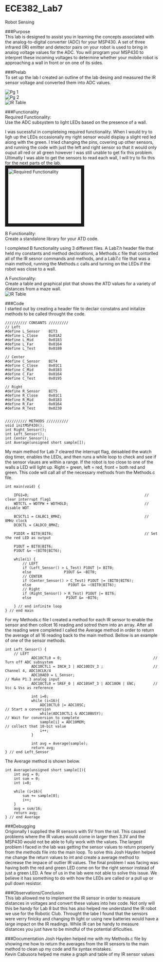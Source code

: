 ECE382_Lab7
===========
Robot Sensing

###Purpose   
This lab is designed to assist you in learning the concepts associated with the analog-to-digital converter (ADC) for your MSP430. A set of three infrared (IR) emitter and detector pairs on your robot is used to bring in analog voltage values for the ADC. You will program your MSP430 to interpret these incoming voltages to determine whether your mobile robot is approaching a wall in front or on one of its sides.   

###Prelab   
To set up the lab I created an outline of the lab desing and measured the IR sensor voltage and converted them into ADC values.   

![Pg 1](https://github.com/KyleJonas/ECE382/blob/master/Lab%207/Images/2014-12-03%2013.51.47.jpg "Pg 1")   
![Pg 2](https://github.com/KyleJonas/ECE382/blob/master/Lab%207/Images/2014-12-03%2013.52.04.jpg "Pg 2")   
![IR Table](https://github.com/KyleJonas/ECE382/blob/master/Lab%207/Images/IR.PNG "IR Table")   
   
###Functionality   
Required Functionality:   
Use the ADC subsystem to light LEDs based on the presence of a wall.   

I was sucessful in completeing required functionality. When I would try to ligh up the LEDs occasionally my right sensor would display a slight red led along with the green. I tried changing the pins, covering up other sensors, and running the code with just the left and right sensor so that it would only ouput all red or all green however I was still unable to get fix this problem. Ultimatly I was able to get the sensors to read each wall, I will try to fix this for the next parts of the lab.   
<a href="http://www.youtube.com/watch?feature=player_embedded&v=LmoOwsTxcB4
" target="_blank"><img src="http://img.youtube.com/vi/LmoOwsTxcB4/0.jpg" 
alt="Required Functionality" width="240" height="180" border="10" /></a>  

B Functionality:   
Create a standalone library for your ATD code.   

I completed B functionality using 3 different files. A Lab7.h header file that held my constants and method declorations, a Methods.c file that contorlled all of the IR sesnor commands and methods, and a Lab7.c file that was a main method, running the Methods.c calls and turning on the LEDs if the robot was close to a wall.

A Functionality:   
Create a table and graphical plot that shows the ATD values for a variety of distances from a maze wall.   
![IR Table](https://github.com/KyleJonas/ECE382/blob/master/Lab%207/Images/IR.PNG "IR Table")  

###Code   
 I started out by creating a header file to declair constatns and initalize methods to be called throught the code.   
```
////////// CONSANTS /////////
// Left
#define L_Sensor    BIT3
#define L_Close     0x01A2
#define L_Mid       0x0183
#define L_Far       0x0164
#define L_Test      0x0180

// Center
#define C_Sensor    BIT4
#define C_Close     0x01C1
#define C_Mid       0x0183
#define C_Far       0x0164
#define C_Test      0x0195

// Right
#define R_Sensor    BIT5
#define R_Close     0x01C1
#define R_Mid       0x0183
#define R_Far       0x0164
#define R_Test      0x0230


////////// METHODS //////////
void initMSP430();
int Right_Sensor();
int Left_Sensor();
int Center_Sensor();
int Average(unsigned short sample[]);
```

My main method for Lab 7 cleared the interrupt flag, deisabled the watch dog timer, enables the LEDs, and then runs a while loop to check and see if the sensor vlaues are within a range. If the robot is too close to one of the walls a LED will light up. Right = green, left = red, front = both red and green. This code will call all of the necessary methods from the Methods.c file.   
```
int main(void) {

    IFG1=0;                                                     // clear interrupt flag1
    WDTCTL = WDTPW + WDTHOLD;                                   // disable WDT

    BCSCTL1 = CALBC1_8MHZ;                                      // 8MHz clock
    DCOCTL = CALDCO_8MHZ;

    P1DIR = BIT0|BIT6;                                          // Set the red LED as output

    P1OUT = BIT0|BIT6;
    P1OUT &= ~(BIT0|BIT6);

    while(1) {
        // LEFT
        if (Left_Sensor() > L_Test) P1OUT |= BIT0;
        else               P1OUT &= ~BIT0;
        // CENTER
        if (Center_Sensor() > C_Test) P1OUT |= (BIT0|BIT6);
        else                 P1OUT &= ~(BIT0|BIT6);
        // Right
        if (Right_Sensor() > R_Test) P1OUT |= BIT6;
        else                P1OUT &= ~BIT6;

    } // end infinite loop
} // end main
```

For my Methods.c file I created a method for each IR sensor to enable the sensor and then collcet 16 reading and sotred them into an array. After all the reading were completed I called the Average method in order to return the average of all 16 reading back to the main method. Bellow is an example of one of the sensor methods.   
```
int Left_Sensor() {
    // LEFT
            ADC10CTL0 = 0;                                          // Turn off ADC subsystem
            ADC10CTL1 = INCH_3 | ADC10DIV_3 ;                       // Channel 4, ADC10CLK/4
            ADC10AE0 = L_Sensor;                                        // Make P1.3 analog input
            ADC10CTL0 = SREF_0 | ADC10SHT_3 | ADC10ON | ENC;        // Vcc & Vss as reference

            int i=0;
            while (i<16){
                ADC10CTL0 |= ADC10SC;                                   // Start a conversion
                while(ADC10CTL1 & ADC10BUSY);                           // Wait for conversion to complete
                sample[i] = ADC10MEM;                                   // collect that 10-bit value
                i++;
            }

            int avg = Average(sample);
            return avg;
} // end Left_Sensor
```

The Average method is shown below.
```
int Average(unsigned short sample[]){
    int avg = 0;
    int sum = 0;
    int i=0;

    while (i<16){
        sum += sample[0];
        i++;
    }
    avg = sum/16;
    return avg;
} // end Average
```

###Debugging   
Origionally I supplied the IR sensors with 5V from the rail. This caused problems where the IR values would come in larger then 3.3V and the MSP430 would not be able to fully work with the values. The largest problem I faced in the lab was getting the sensor values to return properly from the methods file into the main loop. To solve this Josh Hayden helped me change the return values to int and create a average method to decrease the impace of outlier IR values. The final problem I was facing was having both the red and green LED come on for the right sensor instead of just a green LED. A few of us in the lab were not able to solve this issue. We believe it has something to do with how the LEDs are called or a pull up or pull down resistor.   

###Observations/Conclusion   
This lab allowed me to implement the IR sensor in order to measure distances in voltages and convert these values into hex code. Not only will this be handy for Lab 8 but this has also helped me understand the IR robot we use for the Robotic Club. Throught the labe I found that the sensors were verry finicky and changing th light or using new batteries would have a large impact on the IR readings. While IR can be handy to measure distances you just have to be mindful of the potential dificulties.   

###Documentation
Josh Hayden helped me with my Methods.c file by showing me how to return the averages from the IR sensors to the main method to clean up my code and fix syntax mistakes.   
Kevin Cabusora helped me make a graph and table of my IR sensor values
